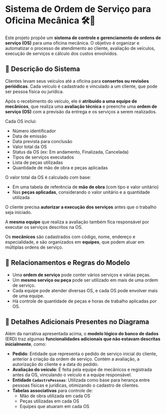 # Sistema de Ordem de Serviço para Oficina Mecânica 🛠️🚗

Este projeto propõe um **sistema de controle e gerenciamento de ordens de serviço (OS)** para uma oficina mecânica. O objetivo é organizar e automatizar o processo de atendimento ao cliente, avaliação de veículos, execução de serviços e cálculo dos custos envolvidos.

## 🧾 Descrição do Sistema

Clientes levam seus veículos até a oficina para **consertos ou revisões periódicas**. Cada veículo é cadastrado e vinculado a um cliente, que pode ser pessoa física ou jurídica.

Após o recebimento do veículo, ele é **atribuído a uma equipe de mecânicos**, que realiza uma **avaliação técnica** e preenche uma **ordem de serviço (OS)** com a previsão da entrega e os serviços a serem realizados.

Cada OS inclui:
- Número identificador
- Data de emissão
- Data prevista para conclusão
- Valor total da OS
- Status da OS (ex: Em andamento, Finalizada, Cancelada)
- Tipos de serviços executados
- Lista de peças utilizadas
- Quantidade de mão de obra e peças aplicadas

O valor total da OS é calculado com base:
- Em uma tabela de referência de **mão de obra** (com tipo e valor unitário)
- Nas **peças aplicadas**, considerando o valor unitário e a quantidade utilizada

O cliente precisa **autorizar a execução dos serviços** antes que o trabalho seja iniciado.

A **mesma equipe** que realiza a avaliação também fica responsável por executar os serviços descritos na OS.

Os **mecânicos** são cadastrados com código, nome, endereço e especialidade, e são organizados em **equipes**, que podem atuar em múltiplas ordens de serviço.

## 🔁 Relacionamentos e Regras do Modelo

- Uma **ordem de serviço** pode conter vários serviços e várias peças.
- Um **mesmo serviço ou peça** pode ser utilizado em mais de uma ordem de serviço.
- Cada equipe pode atender diversas OS, e cada OS pode envolver mais de uma equipe.
- Há controle de quantidade de peças e horas de trabalho aplicadas por OS.

## 📌 Detalhes Adicionais Presentes no Diagrama

Além da narrativa apresentada acima, o **modelo lógico do banco de dados** (ERD) traz algumas **funcionalidades adicionais que não estavam descritas inicialmente**, como:

- **Pedido**: Entidade que representa o pedido de serviço inicial do cliente, anterior à criação da ordem de serviço. Contém a avaliação, a autorização do cliente e a data do pedido.
- **Avaliação do veículo**: É feita pela equipe de mecânicos e registrada antes da OS, vinculando o veículo e a equipe responsável.
- **Entidade `CadastroPessoas`**: Utilizada como base para herança entre pessoas físicas e jurídicas, otimizando o cadastro de clientes.
- **Tabelas associativas** para controle de:
  - Mão de obra utilizada em cada OS
  - Peças utilizadas em cada OS
  - Equipes que atuaram em cada OS
